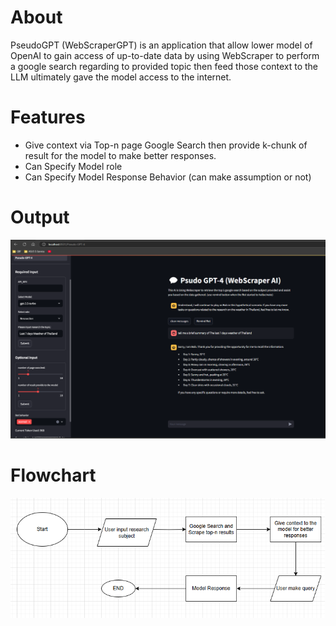 # About
PseudoGPT (WebScraperGPT) is an application that allow lower model of OpenAI to gain access of up-to-date data by using WebScraper to perform a google search regarding to provided topic then feed those context to the LLM ultimately gave the model access to the internet.

# Features
- Give context via Top-n page Google Search then provide k-chunk of result for the model to make better responses.
- Can Specify Model role
- Can Specify Model Response Behavior (can make assumption or not)

# Output
![alt text](<Screenshot.png>)

# Flowchart
![alt text](image.png)